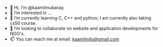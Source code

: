 - 👋 Hi, I’m @kaamilmubaraq
- 👀 I’m interested in ...
- 🌱 I’m currently learning C, C++ and python; I am currently also taking cs50 course.
- 💞️ I’m looking to collaborate on website and application developments for NGO's.
- 📫 You can reach me at email: kaamilmilu@gmail.com

<!---
kaamilmubaraq/kaamilmubaraq is a ✨ special ✨ repository because its `README.md` (this file) appears on your GitHub profile.
You can click the Preview link to take a look at your changes.
--->

